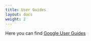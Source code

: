 ```yaml
---
title: User Guides
layout: docs
weight: 2
---
```

Here you can find [Google User Guides](https://puzzlescloud.com)